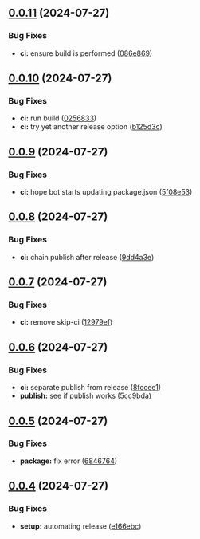 ## [0.0.11](https://github.com/mynimi/calligraphy-grids/compare/v0.0.10...v0.0.11) (2024-07-27)


### Bug Fixes

* **ci:** ensure build is performed ([086e869](https://github.com/mynimi/calligraphy-grids/commit/086e869e6ff8409a7ec4a7d7a91a1757d53471b5))

## [0.0.10](https://github.com/mynimi/calligraphy-grids/compare/v0.0.9...v0.0.10) (2024-07-27)


### Bug Fixes

* **ci:** run build ([0256833](https://github.com/mynimi/calligraphy-grids/commit/02568339ac78529bd8e134692acb30442eeebd74))
* **ci:** try yet another release option ([b125d3c](https://github.com/mynimi/calligraphy-grids/commit/b125d3c8d89cf072b78f4b08f7972930366d508d))

## [0.0.9](https://github.com/mynimi/calligraphy-grids/compare/v0.0.8...v0.0.9) (2024-07-27)


### Bug Fixes

* **ci:** hope bot starts updating package.json ([5f08e53](https://github.com/mynimi/calligraphy-grids/commit/5f08e538b3052b7b0f67e01ab651627d57442c91))

## [0.0.8](https://github.com/mynimi/calligraphy-grids/compare/v0.0.7...v0.0.8) (2024-07-27)


### Bug Fixes

* **ci:** chain publish after release ([9dd4a3e](https://github.com/mynimi/calligraphy-grids/commit/9dd4a3ef2c0289af6acfcb55802d3c3b6bd59401))

## [0.0.7](https://github.com/mynimi/calligraphy-grids/compare/v0.0.6...v0.0.7) (2024-07-27)


### Bug Fixes

* **ci:** remove skip-ci ([12979ef](https://github.com/mynimi/calligraphy-grids/commit/12979ef821df556d0b4d4feff0935622f03bceb5))

## [0.0.6](https://github.com/mynimi/calligraphy-grids/compare/v0.0.5...v0.0.6) (2024-07-27)


### Bug Fixes

* **ci:** separate publish from release ([8fccee1](https://github.com/mynimi/calligraphy-grids/commit/8fccee1ab78915548dbafbf9d4d8b537d7c9ba1e))
* **publish:** see if publish works ([5cc9bda](https://github.com/mynimi/calligraphy-grids/commit/5cc9bda9bd9690ac0c8643bc56e17690c33820fb))

## [0.0.5](https://github.com/mynimi/calligraphy-grids/compare/v0.0.4...v0.0.5) (2024-07-27)


### Bug Fixes

* **package:** fix error ([6846764](https://github.com/mynimi/calligraphy-grids/commit/6846764e725726313109e7cfd1c2b63db8396498))

## [0.0.4](https://github.com/mynimi/calligraphy-grids/compare/v0.0.3...v0.0.4) (2024-07-27)


### Bug Fixes

* **setup:** automating release ([e166ebc](https://github.com/mynimi/calligraphy-grids/commit/e166ebc872c15997afdaf3e5a85e9df7e620e9e9))
